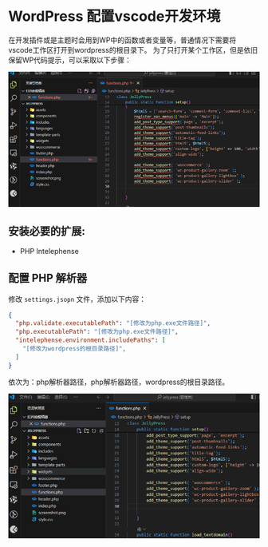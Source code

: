 # WordPress 配置vscode开发环境

在开发插件或是主题时会用到WP中的函数或者变量等，普通情况下需要将vscode工作区打开到wordpress的根目录下。
为了只打开某个工作区，但是依旧保留WP代码提示，可以采取以下步骤：

![vscode配置前](assets/vscode配置前.png)

## 安装必要的扩展:

- PHP Intelephense
  
## 配置 PHP 解析器

修改 `settings.jsopn` 文件，添加以下内容：

```json
{
  "php.validate.executablePath": "[修改为php.exe文件路径]",
  "php.executablePath": "[修改为php.exe文件路径]",
  "intelephense.environment.includePaths": [
    "[修改为wordpress的根目录路径]",
  ]
}
```

依次为：php解析器路径，php解析器路径，wordpress的根目录路径。

![vscode配置后](assets/vscode配置后.png)